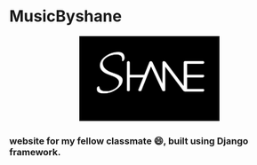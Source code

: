 # MusicByshane

<p align="center">
<img src="thumb.png" height="50%" width="50%">
</p>

### website for my fellow classmate :smile:, built using Django framework.
